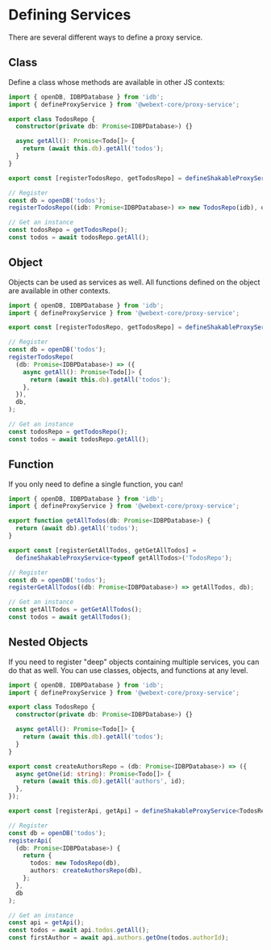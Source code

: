 # Defining Services

There are several different ways to define a proxy service.

## Class

Define a class whose methods are available in other JS contexts:

```ts
import { openDB, IDBPDatabase } from 'idb';
import { defineProxyService } from '@webext-core/proxy-service';

export class TodosRepo {
  constructor(private db: Promise<IDBPDatabase>) {}

  async getAll(): Promise<Todo[]> {
    return (await this.db).getAll('todos');
  }
}

export const [registerTodosRepo, getTodosRepo] = defineShakableProxyService<TodosRepo>('TodosRepo');
```

```ts
// Register
const db = openDB('todos');
registerTodosRepo((idb: Promise<IDBPDatabase>) => new TodosRepo(idb), db);
```

```ts
// Get an instance
const todosRepo = getTodosRepo();
const todos = await todosRepo.getAll();
```

## Object

Objects can be used as services as well. All functions defined on the object are available in other contexts.

```ts
import { openDB, IDBPDatabase } from 'idb';
import { defineProxyService } from '@webext-core/proxy-service';

export const [registerTodosRepo, getTodosRepo] = defineShakableProxyService<TodosRepo>('TodosRepo');
```

```ts
// Register
const db = openDB('todos');
registerTodosRepo(
  (db: Promise<IDBPDatabase>) => ({
    async getAll(): Promise<Todo[]> {
      return (await this.db).getAll('todos');
    },
  }),
  db,
);
```

```ts
// Get an instance
const todosRepo = getTodosRepo();
const todos = await todosRepo.getAll();
```

## Function

If you only need to define a single function, you can!

```ts
import { openDB, IDBPDatabase } from 'idb';
import { defineProxyService } from '@webext-core/proxy-service';

export function getAllTodos(db: Promise<IDBPDatabase>) {
  return (await db).getAll('todos');
}

export const [registerGetAllTodos, getGetAllTodos] =
  defineShakableProxyService<typeof getAllTodos>('TodosRepo');
```

```ts
// Register
const db = openDB('todos');
registerGetAllTodos((db: Promise<IDBPDatabase>) => getAllTodos, db);
```

```ts
// Get an instance
const getAllTodos = getGetAllTodos();
const todos = await getAllTodos();
```

## Nested Objects

If you need to register "deep" objects containing multiple services, you can do that as well. You can use classes, objects, and functions at any level.

```ts
import { openDB, IDBPDatabase } from 'idb';
import { defineProxyService } from '@webext-core/proxy-service';

export class TodosRepo {
  constructor(private db: Promise<IDBPDatabase>) {}

  async getAll(): Promise<Todo[]> {
    return (await this.db).getAll('todos');
  }
}

export const createAuthorsRepo = (db: Promise<IDBPDatabase>) => ({
  async getOne(id: string): Promise<Todo[]> {
    return (await this.db).getAll('authors', id);
  },
});

export const [registerApi, getApi] = defineShakableProxyService<TodosRepo>('Api');
```

```ts
// Register
const db = openDB('todos');
registerApi(
  (db: Promise<IDBPDatabase>) {
    return {
      todos: new TodosRepo(db),
      authors: createAuthorsRepo(db),
    };
  },
  db
);
```

```ts
// Get an instance
const api = getApi();
const todos = await api.todos.getAll();
const firstAuthor = await api.authors.getOne(todos.authorId);
```
